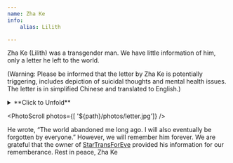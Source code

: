 ```yaml
---
name: Zha Ke
info:
    alias: Lilith

---
```


Zha Ke (Lilith) was a transgender man. We have little information of him, only a letter he left to the world. 

(Warning: Please be informed that the letter by Zha Ke is potentially triggering, includes depiction of suicidal thoughts and mental health issues. The letter is in simplified Chinese and translated to English.)

<details>
<summary>**Click to Unfold**</summary>
> My Will
>
> I have been continuously harrassed by people online for two years because my inability to adapt to society and stupidity.
> I had been doxxed by both people online and in the real world; the police wasn't able to do much.
> I have mental health issues like borderline personality disorder, bipolar disorder type 2, severe anxiety, PTSD.
> Maybe it's because of my own personality problems, which might stemmed from my mental health issues.
> I cannot take care of myself nor do I have enough money.
> For a long time, I've been tortured by suicial thoughts.
> Therefore, here is my will:
>
> 1.  I wish my parents won't damage my stuff.
> 2.  I wish my remains would be sent into the sea.
> 3.  I wish all my online presence be erased.
> 4.  I wish there's no funeral.
> 5.  My suicide isn't because of other people.
> 6.  I wish my haters refrain from hating me after my death.
>
> Works like *Suicide Room* and *No Longer Human* expresses the sentiment of the pain of living.
> I don't wish to become a secular person like Lucien in *Kill Your Darlings*.
> I wished to live freely like Sid Vicious from the band *Sex Pistols*, but I know the pain he holds deep inside and the sufferings he had experienced.
> I know I cannot become someone like him.
> Although these may sound a little chunibyo, I'm not going to keep those thoughts all to myself anymore.
>
> People come and go and few ended up friends with me.
> Thinking of all those who had left, how many of them were actually nice to me?
> Yet I kept thinking about their wellbeing, even me myself is starting to think there's something wrong with me.
> Even if I die and see them in the afterlife, they might not be nice to me.
> Yet I keep thinking about them.
>
> I feel extreme pain just from living.
> I know I'm turning numb, but sometimes my heart beats faster anyway, reminding me I'm easily agitated.
> Maybe I have already lost the ability to love. I might never love anyone ever again.
> This is my own fault and my own problem.
> I know people love me and care about me but I can't feel it.
>
> What I can't gain is what I can't gain no matter how much I work for it.
> Maybe I'm actually flawed as a human.
> Why do I keep loving people I shouldn't?
> Why can't I keep it to myself?
>
> Maybe I won't gain true love. Maybe I won't even be able to maintain any long-term relationships.
> I will spend my days in emptiness without feeling the vibrance of life.
> I will suffer in the eternity of being burdened by my sins.
>
> Before, when people told me nicely the importance of studying, I thought they were trying to tell me to off myself asap.
> I know they're trying to tell me to accept reality, but I couldn't accept it until now.
> I should set aside my ambitions and accept the crumbling reality.
>
> I'm a piece of trash and everytime I listen to sad songs I feel a bit moved.
> Yet I don't even have the ability to continuously feel sad anymore.
> I cannot do anything well.
> I even lost the right to be sad.
>
> To think a person would feel extreme loneliness in a crowd of billions.
> To think a person would be overcome by suicial thoughts yet no one saw a sign.
> What kind of society is this?
> That's not a society; it's a lair of beasts.
>
> — *On Suicide* Bocher
>
> My future plans are nothing but suicide.
> Suicide has always been the least difficult option.
> Only suicide can release me from my suffering.
> Remember we lived under one sky.
> Remember you are not alone when we separate.
>
> December 13th, 2021 to April 6th 2023
> — Zha Ke
>
> The world abandoned me long ago.
> I'll be forgotten by everyone eventually.
</details>

<PhotoScroll photos={[ '${path}/photos/letter.jpg']} />

He wrote, “The world abandoned me long ago. I will also eventually be forgotten by everyone.” However, we will remember him forever. We are grateful that the owner of [StarTransForEve](https://startransforeve.com/) provided his information for our rememberance.
Rest in peace, Zha Ke
